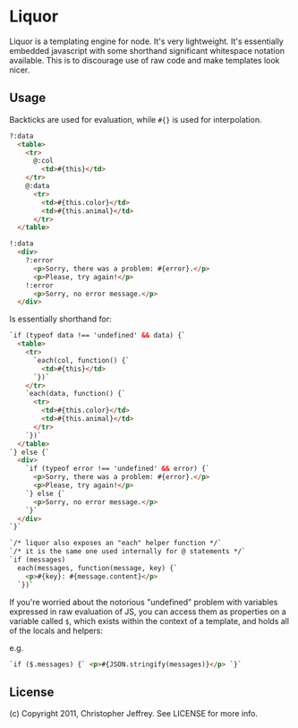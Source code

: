 # Liquor

Liquor is a templating engine for node. It's very lightweight. It's essentially 
embedded javascript with some shorthand significant whitespace notation 
available. This is to discourage use of raw code and make templates look nicer.

## Usage

Backticks are used for evaluation, while `#{}` is used for interpolation.

``` html
?:data
  <table>
    <tr>
      @:col 
        <td>#{this}</td>
    </tr>
    @:data
      <tr>
        <td>#{this.color}</td>
        <td>#{this.animal}</td>
      </tr>
  </table>

!:data
  <div>
    ?:error
      <p>Sorry, there was a problem: #{error}.</p>
      <p>Please, try again!</p>
    !:error
      <p>Sorry, no error message.</p>
  </div>
```

Is essentially shorthand for:

``` html
`if (typeof data !== 'undefined' && data) {`
  <table>
    <tr>
      `each(col, function() {`
        <td>#{this}</td>
      `})`
    </tr>
    `each(data, function() {`
      <tr>
        <td>#{this.color}</td>
        <td>#{this.animal}</td>
      </tr>
    `})`
  </table>
`} else {`
  <div>
    `if (typeof error !== 'undefined' && error) {`
      <p>Sorry, there was a problem: #{error}.</p>
      <p>Please, try again!</p>
    `} else {`
      <p>Sorry, no error message.</p>
    `}`
  </div>
`}`
```

``` html
`/* liquor also exposes an "each" helper function */`
`/* it is the same one used internally for @ statements */`
`if (messages) 
  each(messages, function(message, key) {`
    <p>#{key}: #{message.content}</p>
  `})`
```

If you're worried about the notorious "undefined" problem with variables 
expressed in raw evaluation of JS, you can access them as properties on a 
variable called `$`, which exists within the context of a template, and holds 
all of the locals and helpers:

e.g.

``` html
`if ($.messages) {` <p>#{JSON.stringify(messages)}</p> `}`
```

## License
(c) Copyright 2011, Christopher Jeffrey. See LICENSE for more info.